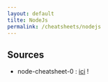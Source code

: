 ```yaml
---
layout: default
tilte: NodeJs
permalink: /cheatsheets/nodejs
---
```


## Sources
* node-cheatsheet-0 : [ici][site] !

[site]: https://www.gosquared.com/
